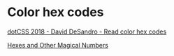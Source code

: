 # Color hex codes

[dotCSS 2018 - David DeSandro - Read color hex codes](https://youtu.be/eqZqx6lRPe0)

[Hexes and Other Magical Numbers](https://medium.com/basecs/hexs-and-other-magical-numbers-9785bc26b7ee)